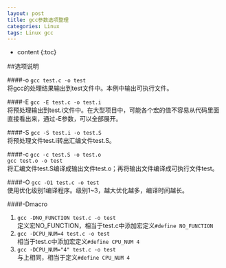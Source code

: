 ```yaml
---
layout: post
title: gcc参数选项整理
categories: Linux
tags: Linux gcc
---
```


* content
{:toc}

##选项说明

####-o
`gcc test.c -o test`  
将gcc的处理结果输出到test文件中。本例中输出可执行文件。

####-E
`gcc -E test.c -o test.i`  
将预处理输出到test.i文件中。在大型项目中，可能各个宏的值不容易从代码里面直接看出来，通过-E参数，可以全部展开。

####-S
`gcc -S test.i -o test.S`  
将预处理文件test.i转出汇编文件test.S。

####-c
`gcc -c test.S -o test.o`  
`gcc test.o -o test`  
将汇编文件test.S编译成输出文件test.o；再将输出文件编译成可执行文件test。

####-O
`gcc -O1 test.c -o test`  
使用优化级别1编译程序。级别1~3，越大优化越多，编译时间越长。

####-Dmacro
1. `gcc -DNO_FUNCTION test.c -o test`  
定义宏NO_FUNCTION，相当于test.c中添加宏定义`#define NO_FUNCTION`  
2. `gcc -DCPU_NUM=4 test.c -o test`  
相当于test.c中添加宏定义`#define CPU_NUM 4`  
3. `gcc -DCPU_NUM="4" test.c -o test`  
与上相同，相当于定义`#define CPU_NUM 4`
